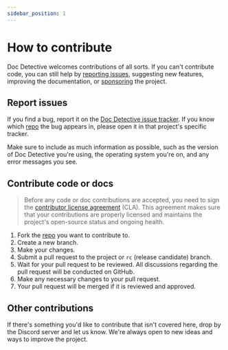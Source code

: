 ```yaml
---
sidebar_position: 1
---
```


# How to contribute

Doc Detective welcomes contributions of all sorts. If you can't contribute code, you can still help by [reporting issues](#report-issues), suggesting new features, improving the documentation, or [sponsoring](/support) the project.

## Report issues

If you find a bug, report it on the [Doc Detective issue tracker](https://github.com/doc-detective/doc-detective/issues). If you know which [repo](/docs/contribute/repos) the bug appears in, please open it in that project's specific tracker.

Make sure to include as much information as possible, such as the version of Doc Detective you're using, the operating system you're on, and any error messages you see.

## Contribute code or docs

> Before any code or doc contributions are accepted, you need to sign the [contributor license agreement](https://cla-assistant.io/doc-detective/doc-detective.github.io) (CLA). This agreement makes sure that your contributions are properly licensed and maintains the project's open-source status and ongoing health.

1. Fork the [repo](/docs/contribute/repos) you want to contribute to.
2. Create a new branch.
3. Make your changes.
4. Submit a pull request to the project or `rc` (release candidate) branch.
5. Wait for your pull request to be reviewed. All discussions regarding the pull request will be conducted on GitHub.
6. Make any necessary changes to your pull request.
7. Your pull request will be merged if it is reviewed and approved.

## Other contributions

If there's something you'd like to contribute that isn't covered here, drop by the Discord server and let us know. We're always open to new ideas and ways to improve the project.
